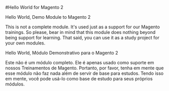 #Hello World for Magento 2

Hello World, Demo Module to Magento 2

This is not a complete module. It's used just as a support for our Magento trainings. So please, bear in mind that this module does nothing beyond being support for learning. That said, you can use it as a study project for your own modules.

Hello World, Módulo Demonstrativo para o Magento 2

Este não é um módulo completo. Ele é apenas usado como suporte em nossos Treinamentos de Magento. Portanto, por favor, tenha em mente que esse módulo não faz nada além de servir de base para estudos. Tendo isso em mente, você pode usá-lo como base de estudo para seus próprios módulos.